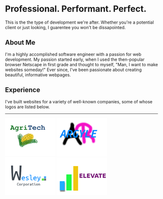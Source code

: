 # Professional. Performant. Perfect.
This is the the type of development we're after. Whether you're a potential client or just looking, I guarentee you won't be dissapointed.

## About Me
I'm a highly accomplished software engineer with a passion for web development. My passion started early, when I used the then-popular browser Netscape in first grade and thought to myself, "Man, I want to make websites someday!" Ever since, I've been passionate about creating beautiful, informative webpages.

## Experience
I've built websites for a variety of well-known companies, some of whose logos are listed below.

----
<img src="assets/logo-3.png" height="33%" width="33%" >
<img src="assets/logo-1.png" height="33%" width="33%" >
<img src="assets/logo-2.png" height="33%" width="33%" >
<img src="assets/logo-4.png" height="33%" width="33%" >


